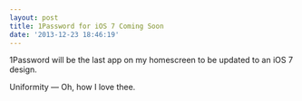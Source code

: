 ```yaml
---
layout: post
title: 1Password for iOS 7 Coming Soon
date: '2013-12-23 18:46:19'
---
```


<p>1Password will be the last app on my homescreen to be updated to an iOS 7 design. </p>

<p>Uniformity — Oh, how I love thee.</p>